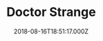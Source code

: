 ---
title: "Doctor Strange"
year: 2016
date: 2018-08-16T18:51:17.000Z
permalink: /almanac/movies/2018-08-16-doctor-strange/index.html
rating: 3
tmdbid: 284052
---